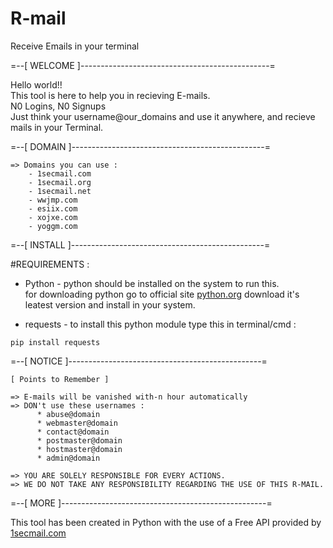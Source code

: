 # R-mail
Receive Emails in your terminal 

=--[ WELCOME ]-----------------------------------------------=

Hello world!! \
This tool is here to help you in recieving E-mails. \
N0 Logins, N0 Signups\
Just think your username@our_domains and use it anywhere, and recieve mails in your Terminal.

=--[ DOMAIN ]------------------------------------------------=

    => Domains you can use : 
        - 1secmail.com
        - 1secmail.org
        - 1secmail.net
        - wwjmp.com
        - esiix.com
        - xojxe.com
        - yoggm.com
        
 =--[ INSTALL ]------------------------------------------------=

   #REQUIREMENTS : 
    
   * Python - python should be installed on the system to run this.\
              for downloading python go to official site [python.org](https://www.python.org/downloads) download it's leatest version and install in your system.
                  
   * requests - to install this python module type this in terminal/cmd : 
    
    pip install requests


=--[ NOTICE ]------------------------------------------------=

    [ Points to Remember ] 

    => E-mails will be vanished with-n hour automatically
    => DON't use these usernames :
          * abuse@domain
          * webmaster@domain
          * contact@domain
          * postmaster@domain
          * hostmaster@domain
          * admin@domain
    
    => YOU ARE SOLELY RESPONSIBLE FOR EVERY ACTIONS.
    => WE DO NOT TAKE ANY RESPONSIBILITY REGARDING THE USE OF THIS R-MAIL.
    
=--[ MORE ]---------------------------------------------------=

This tool has been created in Python with the use of a Free API provided by [1secmail.com](https://www.1secmail.com/)<space><space>
    
